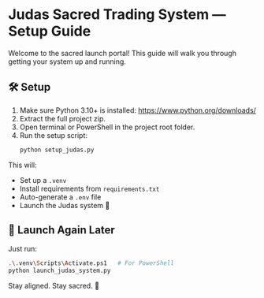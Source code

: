 # Judas Sacred Trading System — Setup Guide

Welcome to the sacred launch portal! This guide will walk you through getting your system up and running.

## 🛠️ Setup

1. Make sure Python 3.10+ is installed: https://www.python.org/downloads/
2. Extract the full project zip.
3. Open terminal or PowerShell in the project root folder.
4. Run the setup script:
   ```sh
   python setup_judas.py
   ```

This will:
- Set up a `.venv`
- Install requirements from `requirements.txt`
- Auto-generate a `.env` file
- Launch the Judas system 🎯

## 🚀 Launch Again Later

Just run:
```sh
.\.venv\Scripts\Activate.ps1   # For PowerShell
python launch_judas_system.py
```

Stay aligned. Stay sacred. 🌌